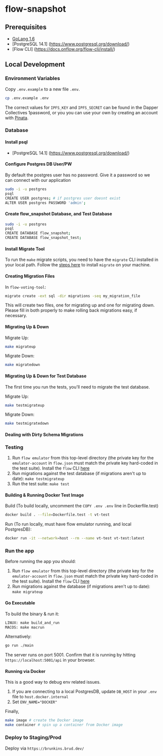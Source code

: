 # flow-snapshot

## Prerequisites

- [GoLang 1.6](https://golang.org/doc/install)
- [PostgreSQL 14.1] (https://www.postgresql.org/download/)
- [Flow CLI] (https://docs.onflow.org/flow-cli/install/)

## Local Development

### Environment Variables

Copy `.env.example` to a new file `.env`.

```bash
cp .env.example .env
```

The correct values for `IPFS_KEY` and `IPFS_SECRET` can be found in the Dapper Collectives 1password, or you you can use your own by creating an account with [Pinata](https://www.pinata.cloud/).

### Database

#### Install psql

- [PostgreSQL 14.1] (https://www.postgresql.org/download/)

#### Configure Postgres DB User/PW

By default the postgres user has no password. Give it a password
so we can connect with our application
```bash
sudo -i -u postgres
psql
CREATE USER postgres; # if postgres user doesnt exist
ALTER USER postgres PASSWORD 'admin';
```

#### Create flow_snapshot Database, and Test Database

```bash
sudo -i -u postgres
psql
CREATE DATABASE flow_snapshot;
CREATE DATABASE flow_snapshot_test;
```

#### Install Migrate Tool

To run the `make` migrate scripts, you need to have the `migrate` CLI installed in your local path. Follow the [steps here](https://github.com/golang-migrate/migrate/tree/master/cmd/migrate) to install `migrate` on your machine.


#### Creating Migration Files

In `flow-voting-tool`:
```bash
migrate create -ext sql -dir migrations -seq my_migration_file
```

This will create two files, one for migrating up and one for migrating down. Please fill in both properly to make rolling back migrations easy, if necessary.

#### Migrating Up & Down

Migrate Up:
```bash
make migrateup
```

Migrate Down:
```bash
make migratedown
```

#### Migrating Up & Down for Test Database

The first time you run the tests, you'll need to migrate the test database.

Migrate Up:
```bash
make testmigrateup
```

Migrate Down:
```bash
make testmigratedown
```

#### Dealing with Dirty Schema Migrations


### Testing

1. Run `flow emulator` from this top-level directory (the private key for the `emulator-account` in `flow.json` must match the private key hard-coded in the test suite). Install the `flow` CLI [here](https://docs.onflow.org/flow-cli/install/)
2. Run migrations against the test database (if migrations aren't up to date): `make testmigrateup`
3. Run the test suite: `make test`

#### Building & Running Docker Test Image

Build (To build locally, uncomment the `COPY .env .env` line in Dockerfile.test)
```bash
docker build . --file=Dockerfile.test -t vt-test
```

Run (To run locally, must have flow emulator running, and local PostgresDB):
```bash
docker run -it --network=host --rm --name vt-test vt-test:latest
```

### Run the app

Before running the app you should:

1. Run `flow emulator` from this top-level directory (the private key for the `emulator-account` in `flow.json` must match the private key hard-coded in the test suite). Install the `flow` CLI [here](https://docs.onflow.org/flow-cli/install/)
2. Run migrations against the database (if migrations aren't up to date): `make migrateup`

#### Go Executable
To build the binary & run it:
```bash
LINUX: make build_and_run
MACOS: make macrun
```

Alternatively:
```bash
go run ./main
```

The server runs on port 5001.  Confirm that it is running by hitting `https://localhost:5001/api` in your browser.

#### Running via Docker

This is a good way to debug env related issues.

1. If you are connecting to a local PostgresDB, update `DB_HOST` in your `.env` file to `host.docker.internal`
2. Set `ENV_NAME="DOCKER"`

Finally,
```bash
make image # create the Docker image
make container # spin up a container from Docker image
```

### Deploy to Staging/Prod

Deploy via `https://brunkins.brud.dev/`

